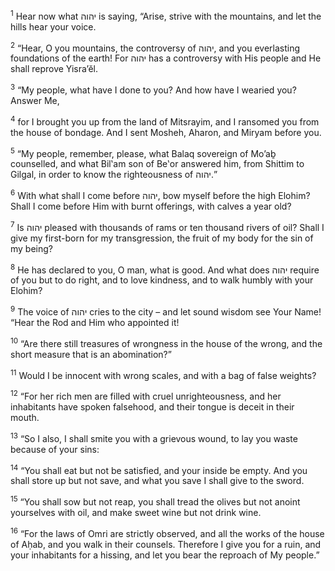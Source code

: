 <sup>1</sup> Hear now what יהוה is saying, “Arise, strive with the mountains, and let the hills hear your voice.

<sup>2</sup> “Hear, O you mountains, the controversy of יהוה, and you everlasting foundations of the earth! For יהוה has a controversy with His people and He shall reprove Yisra’ĕl.

<sup>3</sup> “My people, what have I done to you? And how have I wearied you? Answer Me,

<sup>4</sup> for I brought you up from the land of Mitsrayim, and I ransomed you from the house of bondage. And I sent Mosheh, Aharon, and Miryam before you.

<sup>5</sup> “My people, remember, please, what Balaq sovereign of Mo’aḇ counselled, and what Bil‛am son of Be‛or answered him, from Shittim to Gilgal, in order to know the righteousness of יהוה.”

<sup>6</sup> With what shall I come before יהוה, bow myself before the high Elohim? Shall I come before Him with burnt offerings, with calves a year old?

<sup>7</sup> Is יהוה pleased with thousands of rams or ten thousand rivers of oil? Shall I give my first-born for my transgression, the fruit of my body for the sin of my being?

<sup>8</sup> He has declared to you, O man, what is good. And what does יהוה require of you but to do right, and to love kindness, and to walk humbly with your Elohim?

<sup>9</sup> The voice of יהוה cries to the city – and let sound wisdom see Your Name! “Hear the Rod and Him who appointed it!

<sup>10</sup> “Are there still treasures of wrongness in the house of the wrong, and the short measure that is an abomination?”

<sup>11</sup> Would I be innocent with wrong scales, and with a bag of false weights?

<sup>12</sup> “For her rich men are filled with cruel unrighteousness, and her inhabitants have spoken falsehood, and their tongue is deceit in their mouth.

<sup>13</sup> “So I also, I shall smite you with a grievous wound, to lay you waste because of your sins:

<sup>14</sup> “You shall eat but not be satisfied, and your inside be empty. And you shall store up but not save, and what you save I shall give to the sword.

<sup>15</sup> “You shall sow but not reap, you shall tread the olives but not anoint yourselves with oil, and make sweet wine but not drink wine.

<sup>16</sup> “For the laws of Omri are strictly observed, and all the works of the house of Aḥab, and you walk in their counsels. Therefore I give you for a ruin, and your inhabitants for a hissing, and let you bear the reproach of My people.”

